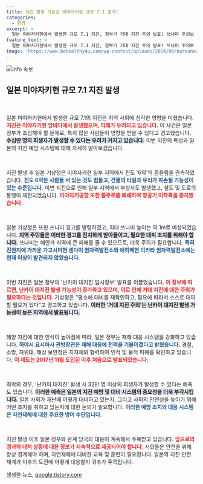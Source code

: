 ```yaml
---
title: 지진 발생 가능성 미야자키현 규모 7.1 충격!
categories:
  - 환경
excerpt: >
  일본 미야자키현에서 발생한 규모 7.1 지진, 정부가 거대 지진 주의 발표! 쓰나미 주의보 발효와 함께 철도 중단 및 항공기 이착륙 정지, 희생자 우려가 커지고 있습니다. 공포의 난카이 대지진 가능성, 지금 바로 확인하세요!
feature_text: >
  일본 미야자키현에서 발생한 규모 7.1 지진, 정부가 거대 지진 주의 발표! 쓰나미 주의보 발효와 함께 철도 중단 및 항공기 이착륙 정지, 희생자 우려가 커지고 있습니다. 공포의 난카이 대지진 가능성, 지금 바로 확인하세요!
image: 'https://www.behealthy4u.com/wp-content/uploads/2024/06/koreanews.jpg'
---
```


<p><img src="https://www.behealthy4u.com/wp-content/uploads/2024/06/koreanews.jpg" alt="info 속보" /></p>

<h2 data-ke-size="size26">일본 미야자키현 규모 7.1 지진 발생</h2>

<p data-ke-size="size16">&nbsp;</p>

<p>일본 미야자키현에서 발생한 규모 7.1의 지진은 지역 사회에 심각한 영향을 미쳤습니다. <b><span style="color: #ee2323;">지진은 미야자키현 앞바다에서 발생했으며, 피해가 우려되고 있습니다.</span></b> 이 사건은 일본 정부가 조심해야 할 문제로, 특히 많은 사람들이 영향을 받을 수 있다고 경고했습니다. <b><span style="background-color: #21538527;">수십만 명의 희생자가 발생할 수 있다는 우려가 커지고 있습니다.</span></b> 이번 지진의 특성과 일본의 지진 예방 시스템에 대해 자세히 알아보겠습니다.</p>

<p data-ke-size="size16">&nbsp;</p>

<p>지진 발생 후 일본 기상청은 미야자키현 일부 지역에서 진도 '6약'의 흔들림을 관측하였습니다. <b><span style="color: #1a5490;">진도 6약은 사람들 서 있는 것도 힘들고, 건물의 타일과 유리가 파손될 가능성이 있는 수준입니다.</span></b> 이번 지진으로 인해 일부 지역에서 부상자도 발생했고, 철도 및 도로의 통행이 제한되었습니다. <b><span style="color: #ee2323;">미야자키공항 또한 활주로를 폐쇄하며 항공기 이착륙을 중지했습니다.</span></b> </p>

<p data-ke-size="size16">&nbsp;</p>

<p>일본 기상청은 또한 쓰나미 경고를 발령하였고, 최대 쓰나미 높이는 약 1m로 예상되었습니다. <b><span style="background-color: #21538527;">지역 주민들은 이러한 경고를 진지하게 받아들이고, 필요한 대피 조치를 취해야 합니다.</span></b> 쓰나미는 해안가 지역에 큰 피해를 줄 수 있으므로, 더욱 주의가 필요합니다. <b><span style="color: #1a5490;">특히 진원지에 가까운 가고시마현 센다이 원자력발전소와 에히메현 이카타 원자력발전소에는 현재 이상이 발견되지 않았습니다.</span></b> </p>

<p data-ke-size="size16">&nbsp;</p>

<p>이번 지진은 일본 정부의 '난카이 대지진 임시정보' 발표를 이끌었습니다. <b><span style="color: #ee2323;">이 정보에 따르면, 난카이 대지진 발생 가능성이 증가하고 있으며, 이로 인해 거대 지진에 대한 주의가 필요하다는 것입니다.</span></b> 기상청은 "평소에 대비를 재확인하고, 필요에 따라서 스스로 대피할 필요가 있다"고 경고하고 있습니다. <b><span style="background-color: #21538527;">이러한 ‘거대 지진 주의’는 난카이 대지진 발생 가능성이 높은 지역에서 발표됩니다.</span></b> </p>

<p data-ke-size="size16">&nbsp;</p>

<p>해양 지진에 대한 인식이 높아짐에 따라, 일본 정부는 재해 대응 시스템을 강화하고 있습니다. <b><span style="color: #1a5490;">하야시 요시마사 관방장관은 재해 대응에 전력을 기울이겠다고 밝혔습니다.</span></b> 경찰, 소방, 자위대, 해상 보안청은 지자체와 협력하여 인적 및 물적 피해를 확인하고 있습니다. <b><span style="color: #ee2323;">이 제도는 2017년 11월 도입된 이후 처음으로 발표되었습니다.</span></b> </p>

<p data-ke-size="size16">&nbsp;</p>

<p>최악의 경우, '난카이 대지진' 발생 시 32만 명 이상의 희생자가 발생할 수 있다는 예측도 있습니다. <b><span style="background-color: #21538527;">이러한 예측은 일본의 지진 예방 및 대비 시스템의 중요성을 더욱 부각시킵니다.</span></b> 일본 사회가 재난에 어떻게 대비하고 있는지, 그리고 사회의 안전성을 높이기 위해 어떤 조치를 취하고 있는지에 대한 논의가 필요합니다. <b><span style="color: #1a5490;">이러한 예방 조치와 대응 시스템은 자연재해에 대한 주요한 방어 수단입니다.</span></b> </p>

<p data-ke-size="size16">&nbsp;</p>

<p>지진 발생 이후 일본 정부와 관계 당국의 대응이 계속해서 주목받고 있습니다. <b><span style="color: #ee2323;">앞으로의 경과와 대처 상황에 대한 정보가 지속적으로 제공되어야 합니다.</span></b> 시민들은 안전을 위해 항상 경계해야 하며, 자연재해에 대비한 교육 및 훈련이 필요합니다. 일본의 지진 안전 체계가 이후의 도전에 어떻게 대응할지 귀추가 주목됩니다.</p>
생생한 뉴스, <a href="https://qoogle.tistory.com" rel="dofollow">qoogle.tistory.com</a>


